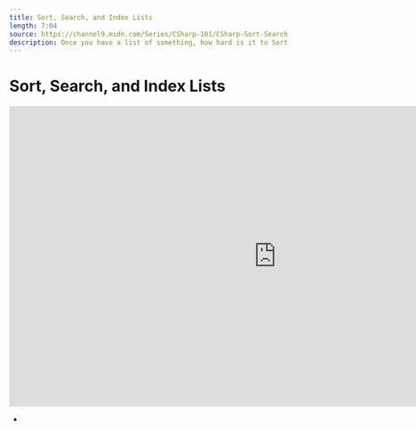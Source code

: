 ```yaml
---
title: Sort, Search, and Index Lists
length: 7:04
source: https://channel9.msdn.com/Series/CSharp-101/CSharp-Sort-Search-and-Index-Lists
description: Once you have a list of something, how hard is it to Sort a List with C#? Can we search for items with a list or collection? Let's also examine indexing and how Lists can be explored from multiple direction in C# and .NET.
---
```

# Sort, Search, and Index Lists

<iframe src="https://channel9.msdn.com/Series/CSharp-101/CSharp-Sort-Search-and-Index-Lists/player?format=html5" width="960" height="540" allowFullScreen frameBorder="0" title="C#: Sort, Search, and Index Lists [13 of 19] - Microsoft Channel 9 Video"></iframe>

- 
